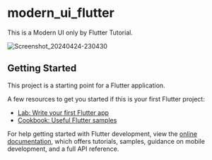 # modern_ui_flutter

This is a Modern UI only by Flutter Tutorial.

![Screenshot_20240424-230430](https://github.com/khadigaah/modern_ui_flutter/assets/71988393/86dda801-bb7b-4927-9718-33958f6fb757)

## Getting Started

This project is a starting point for a Flutter application.

A few resources to get you started if this is your first Flutter project:

- [Lab: Write your first Flutter app](https://docs.flutter.dev/get-started/codelab)
- [Cookbook: Useful Flutter samples](https://docs.flutter.dev/cookbook)

For help getting started with Flutter development, view the
[online documentation](https://docs.flutter.dev/), which offers tutorials,
samples, guidance on mobile development, and a full API reference.
